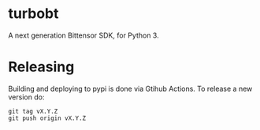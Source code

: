 # turbobt
A next generation Bittensor SDK, for Python 3.

# Releasing

Building and deploying to pypi is done via Gtihub Actions. To release a new version do:

```
git tag vX.Y.Z
git push origin vX.Y.Z
```
